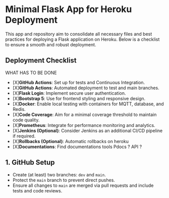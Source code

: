 # Minimal Flask App for Heroku Deployment

This app and repository aim to consolidate all necessary files and best practices for deploying a Flask application on Heroku. Below is a checklist to ensure a smooth and robust deployment.

## Deployment Checklist
WHAT HAS TO BE DONE 

- [X]**GitHub Actions**: Set up for tests and Continuous Integration.
- [X]**GitHub Actions**: Automated deployment to test and main branches.
- [X]**Flask Login**: Implement secure user authentication.
- [X]**Bootstrap 5**: Use for frontend styling and responsive design.
- [X]**Docker**: Enable local testing with containers for MQTT, database, and Redis.
- [X]**Code Coverage**: Aim for a minimal coverage threshold to maintain code quality.
- [X]**Prometheus**: Integrate for performance monitoring and analytics.
- [X]**Jenkins (Optional)**: Consider Jenkins as an additional CI/CD pipeline if required.
- [X]**Rollbacks (Optional)**: Automatic rollbacks on heroku
- [X]**Documentations**: Find documentations tools Pdocs ? API ? 

## 1. GitHub Setup
- Create (at least) two branches: `dev` and `main`.
- Protect the `main` branch to prevent direct pushes.
- Ensure all changes to `main` are merged via pull requests and include tests and code reviews.
